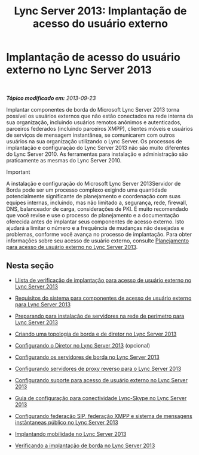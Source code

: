 ﻿---
title: 'Lync Server 2013: Implantação de acesso do usuário externo'
TOCTitle: Implantação de acesso do usuário externo
ms:assetid: d40c9574-c16b-4fe6-b848-21ae0b7e4f0e
ms:mtpsurl: https://technet.microsoft.com/pt-br/library/Gg398918(v=OCS.15)
ms:contentKeyID: 49308206
ms.date: 05/19/2016
mtps_version: v=OCS.15
ms.translationtype: HT
---

# Implantação de acesso do usuário externo no Lync Server 2013

 

_**Tópico modificado em:** 2013-09-23_

Implantar componentes de borda do Microsoft Lync Server 2013 torna possível os usuários externos que não estão conectados na rede interna da sua organização, incluindo usuários remotos anônimos e autenticados, parceiros federados (incluindo parceiros XMPP), clientes móveis e usuários de serviços de mensagem instantânea, se comunicarem com outros usuários na sua organização utilizando o Lync Server. Os processos de implantação e configuração do Lync Server 2013 não são muito diferentes do Lync Server 2010. As ferramentas para instalação e administração são praticamente as mesmas do Lync Server 2010.

> [!important]  
> A instalação e configuração do Microsoft Lync Server 2013Servidor de Borda pode ser um processo complexo exigindo uma quantidade potencialmente significante de planejamento e coordenação com suas equipes internas, incluindo, mas não limitado a, segurança, rede, firewall, DNS, balanceador de carga, considerações de PKI. É muito recomendado que você revise e use o processo de planejamento e a documentação oferecida antes de implantar seus componentes de acesso externo. Isto ajudará a limitar o número e a frequência de mudanças não desejadas e problemas, conforme você avança no processo de implantação. Para obter informações sobre seu acesso de usuário externo, consulte <a href="lync-server-2013-planning-for-external-user-access.md">Planejamento para acesso de usuário externo no Lync Server 2013</a>.

## Nesta seção

  - [Llista de verificação de implantação para acesso de usuário externo no Lync Server 2013](lync-server-2013-deployment-checklist-for-external-user-access.md)

  - [Requisitos do sistema para componentes de acesso de usuário externo para Lync Server 2013](lync-server-2013-system-requirements-for-external-user-access-components.md)

  - [Preparando para instalação de servidores na rede de perímetro para Lync Server 2013](lync-server-2013-preparing-for-installation-of-servers-in-the-perimeter-network.md)

  - [Criando uma topologia de borda e de diretor no Lync Server 2013](lync-server-2013-building-an-edge-and-director-topology.md)

  - [Configurando o Diretor no Lync Server 2013](lync-server-2013-setting-up-the-director.md) (opcional)

  - [Configurando os servidores de borda no Lync Server 2013](lync-server-2013-setting-up-edge-servers.md)

  - [Configurando servidores de proxy reverso para o Lync Server 2013](lync-server-2013-setting-up-reverse-proxy-servers.md)

  - [Configurando suporte para acesso de usuário externo no Lync Server 2013](lync-server-2013-configuring-support-for-external-user-access.md)

  - [Guia de configuração para conectividade Lync-Skype no Lync Server 2013](lync-server-2013-provisioning-guide-for-lync-skype-connectivity.md)

  - [Configurando federação SIP, federação XMPP e sistema de mensagens instântaneas público no Lync Server 2013](lync-server-2013-configuring-sip-federation-xmpp-federation-and-public-instant-messaging.md)

  - [Implantando mobilidade no Lync Server 2013](lync-server-2013-deploying-mobility.md)

  - [Verificando a implantação de borda no Lync Server 2013](lync-server-2013-verifying-your-edge-deployment.md)

